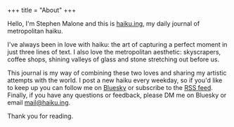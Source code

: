 +++
title = "About"
+++

Hello, I'm Stephen Malone and this is [haiku.ing](/), my daily journal of metropolitan haiku.

I've always been in love with haiku: the art of capturing a perfect moment in just three lines of text. I also love the metropolitan aesthetic: skyscrapers, coffee shops, shining valleys of glass and stone stretching out before us.

This journal is my way of combining these two loves and sharing my artistic attempts with the world. I post a new haiku every weekday, so if you'd like to keep up you can follow me on [Bluesky][1] or subscribe to the [RSS feed][2]. Finally, if you have any questions or feedback, please DM me on Bluesky or email [mail@haiku.ing][3].

Thank you for reading.

[1]: https://bsky.app/profile/haikuing.bsky.social
[2]: /posts/index.xml
[3]: mailto:mail@haiku.ing

